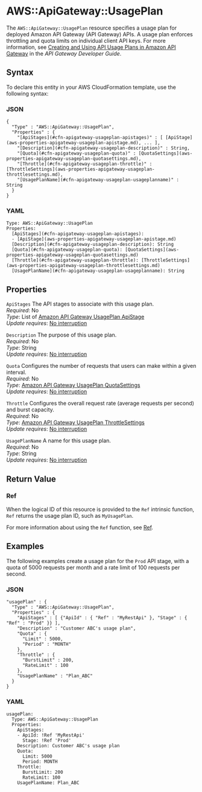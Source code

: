# AWS::ApiGateway::UsagePlan<a name="aws-resource-apigateway-usageplan"></a>

The `AWS::ApiGateway::UsagePlan` resource specifies a usage plan for deployed Amazon API Gateway \(API Gateway\) APIs\. A usage plan enforces throttling and quota limits on individual client API keys\. For more information, see [Creating and Using API Usage Plans in Amazon API Gateway](https://docs.aws.amazon.com/apigateway/latest/developerguide/api-gateway-api-usage-plans.html) in the *API Gateway Developer Guide*\.

## Syntax<a name="aws-resource-apigateway-usageplan-syntax"></a>

To declare this entity in your AWS CloudFormation template, use the following syntax:

### JSON<a name="aws-resource-apigateway-usageplan-syntax.json"></a>

```
{
  "Type" : "AWS::ApiGateway::UsagePlan",
  "Properties" : {
    "[ApiStages](#cfn-apigateway-usageplan-apistages)" : [ [ApiStage](aws-properties-apigateway-usageplan-apistage.md), ... ],
    "[Description](#cfn-apigateway-usageplan-description)" : String,
    "[Quota](#cfn-apigateway-usageplan-quota)" : [QuotaSettings](aws-properties-apigateway-usageplan-quotasettings.md),
    "[Throttle](#cfn-apigateway-usageplan-throttle)" : [ThrottleSettings](aws-properties-apigateway-usageplan-throttlesettings.md),
    "[UsagePlanName](#cfn-apigateway-usageplan-usageplanname)" : String
  }
}
```

### YAML<a name="aws-resource-apigateway-usageplan-syntax.yaml"></a>

```
Type: AWS::ApiGateway::UsagePlan
Properties:
  [ApiStages](#cfn-apigateway-usageplan-apistages): 
  - [ApiStage](aws-properties-apigateway-usageplan-apistage.md)
  [Description](#cfn-apigateway-usageplan-description): String
  [Quota](#cfn-apigateway-usageplan-quota): [QuotaSettings](aws-properties-apigateway-usageplan-quotasettings.md)
  [Throttle](#cfn-apigateway-usageplan-throttle): [ThrottleSettings](aws-properties-apigateway-usageplan-throttlesettings.md)
  [UsagePlanName](#cfn-apigateway-usageplan-usageplanname): String
```

## Properties<a name="aws-resource-apigateway-usageplan-properties"></a>

`ApiStages`  <a name="cfn-apigateway-usageplan-apistages"></a>
The API stages to associate with this usage plan\.  
*Required*: No  
*Type*: List of [Amazon API Gateway UsagePlan ApiStage](aws-properties-apigateway-usageplan-apistage.md)  
*Update requires*: [No interruption](using-cfn-updating-stacks-update-behaviors.md#update-no-interrupt)

`Description`  <a name="cfn-apigateway-usageplan-description"></a>
The purpose of this usage plan\.  
*Required*: No  
*Type*: String  
*Update requires*: [No interruption](using-cfn-updating-stacks-update-behaviors.md#update-no-interrupt)

`Quota`  <a name="cfn-apigateway-usageplan-quota"></a>
Configures the number of requests that users can make within a given interval\.  
*Required*: No  
*Type*: [Amazon API Gateway UsagePlan QuotaSettings](aws-properties-apigateway-usageplan-quotasettings.md)  
*Update requires*: [No interruption](using-cfn-updating-stacks-update-behaviors.md#update-no-interrupt)

`Throttle`  <a name="cfn-apigateway-usageplan-throttle"></a>
Configures the overall request rate \(average requests per second\) and burst capacity\.  
*Required*: No  
*Type*: [Amazon API Gateway UsagePlan ThrottleSettings](aws-properties-apigateway-usageplan-throttlesettings.md)  
*Update requires*: [No interruption](using-cfn-updating-stacks-update-behaviors.md#update-no-interrupt)

`UsagePlanName`  <a name="cfn-apigateway-usageplan-usageplanname"></a>
A name for this usage plan\.  
*Required*: No  
*Type*: String  
*Update requires*: [No interruption](using-cfn-updating-stacks-update-behaviors.md#update-no-interrupt)

## Return Value<a name="aws-resource-apigateway-usageplan-returnvalues"></a>

### Ref<a name="w13ab1c21c10c20c80c11b2"></a>

When the logical ID of this resource is provided to the `Ref` intrinsic function, `Ref` returns the usage plan ID, such as `MyUsagePlan`\.

For more information about using the `Ref` function, see [Ref](intrinsic-function-reference-ref.md)\.

## Examples<a name="aws-resource-apigateway-usageplan-examples"></a>

The following examples create a usage plan for the `Prod` API stage, with a quota of 5000 requests per month and a rate limit of 100 requests per second\.

### JSON<a name="aws-resource-apigateway-usageplan-example.json"></a>

```
"usagePlan" : {
  "Type" : "AWS::ApiGateway::UsagePlan",
  "Properties" : {
    "ApiStages" : [ {"ApiId" : { "Ref" : "MyRestApi" }, "Stage" : { "Ref" : "Prod" }} ],
    "Description" : "Customer ABC's usage plan",
    "Quota" : {
      "Limit" : 5000,
      "Period" : "MONTH"
    },
    "Throttle" : {
      "BurstLimit" : 200,
      "RateLimit" : 100
    },
    "UsagePlanName" : "Plan_ABC"
  }
}
```

### YAML<a name="aws-resource-apigateway-usageplan-example.yaml"></a>

```
usagePlan:
  Type: AWS::ApiGateway::UsagePlan
  Properties:
    ApiStages:
    - ApiId: !Ref 'MyRestApi'
      Stage: !Ref 'Prod'
    Description: Customer ABC's usage plan
    Quota:
      Limit: 5000
      Period: MONTH
    Throttle:
      BurstLimit: 200
      RateLimit: 100
    UsagePlanName: Plan_ABC
```